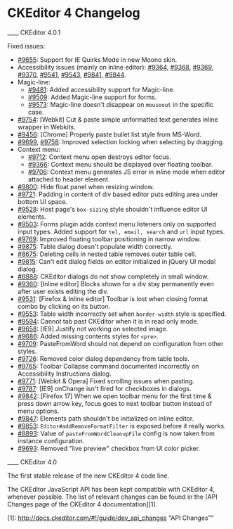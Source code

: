 CKEditor 4 Changelog
====================

____ CKEditor 4.0.1

Fixed issues:

* [#9655](http://dev.ckeditor.com/ticket/9655): Support for IE Quirks Mode in new Moono skin.
* Accessibility issues (mainly on inline editor): [#9364](http://dev.ckeditor.com/ticket/9364), [#9368](http://dev.ckeditor.com/ticket/9368), [#9369](http://dev.ckeditor.com/ticket/9369), [#9370](http://dev.ckeditor.com/ticket/9370), [#9541](http://dev.ckeditor.com/ticket/9541), [#9543](http://dev.ckeditor.com/ticket/9543), [#9841](http://dev.ckeditor.com/ticket/9841), [#9844](http://dev.ckeditor.com/ticket/9844).
* Magic-line:
    * [#9481](http://dev.ckeditor.com/ticket/9481): Added accessibility support for Magic-line.
    * [#9509](http://dev.ckeditor.com/ticket/9509): Added Magic-line support for forms.
    * [#9573](http://dev.ckeditor.com/ticket/9573): Magic-line doesn't disappear on `mouseout` in the specific case.
* [#9754](http://dev.ckeditor.com/ticket/9754): [Webkit] Cut & paste simple unformatted text generates inline wrapper in Webkits.
* [#9456](http://dev.ckeditor.com/ticket/9456): [Chrome] Properly paste bullet list style from MS-Word.
* [#9699](http://dev.ckeditor.com/ticket/9699), [#9758](http://dev.ckeditor.com/ticket/9758): Improved selection locking when selecting by dragging.
* Context menu:
    * [#9712](http://dev.ckeditor.com/ticket/9712): Context menu open destroys editor focus.
    * [#9366](http://dev.ckeditor.com/ticket/9366): Context menu should be displayed over floating toolbar.
    * [#9706](http://dev.ckeditor.com/ticket/9706): Context menu generates JS error in inline mode when editor attached to header element.
* [#9800](http://dev.ckeditor.com/ticket/9800): Hide float panel when resizing window.
* [#9721](http://dev.ckeditor.com/ticket/9721): Padding in content of div based editor puts editing area under bottom UI space.
* [#9528](http://dev.ckeditor.com/ticket/9528): Host page's `box-sizing` style shouldn't influence editor UI elements.
* [#9503](http://dev.ckeditor.com/ticket/9503): Forms plugin adds context menu listeners only on supported input types. Added support for `tel, email, search` and `url` input types.
* [#9769](http://dev.ckeditor.com/ticket/9769): Improved floating toolbar positioning in narrow window.
* [#9875](http://dev.ckeditor.com/ticket/9875): Table dialog doesn't populate width correctly.
* [#8675](http://dev.ckeditor.com/ticket/8675): Deleting cells in nested table removes outer table cell.
* [#9815](http://dev.ckeditor.com/ticket/9815): Can't edit dialog fields on editor initialized in jQuery UI modal dialog.
* [#8888](http://dev.ckeditor.com/ticket/8888): CKEditor dialogs do not show completely in small window.
* [#9360](http://dev.ckeditor.com/ticket/9360): [Inline editor] Blocks shown for a div stay permanently even after user exists editing the div.
* [#9531](http://dev.ckeditor.com/ticket/9531): [Firefox & Inline editor] Toolbar is lost when closing format combo by clicking on its button.
* [#9553](http://dev.ckeditor.com/ticket/9553): Table width incorrectly set when `border-width` style is specified.
* [#9594](http://dev.ckeditor.com/ticket/9594): Cannot tab past CKEditor when it is in read only mode.
* [#9658](http://dev.ckeditor.com/ticket/9658): [IE9] Justify not working on selected image.
* [#9686](http://dev.ckeditor.com/ticket/9686): Added missing contents styles for `<pre>`.
* [#9709](http://dev.ckeditor.com/ticket/9709): PasteFromWord should not depend on configuration from other styles.
* [#9726](http://dev.ckeditor.com/ticket/9726): Removed color dialog dependency from table tools.
* [#9765](http://dev.ckeditor.com/ticket/9765): Toolbar Collapse command documented incorrectly on Accessibility Instructions dialog.
* [#9771](http://dev.ckeditor.com/ticket/9771): [Webkit & Opera] Fixed scrolling issues when pasting.
* [#9787](http://dev.ckeditor.com/ticket/9787): [IE9] onChange isn't fired for checkboxes in dialogs.
* [#9842](http://dev.ckeditor.com/ticket/9842): [Firefox 17] When we open toolbar menu for the first time & press down arrow key, focus goes to next toolbar button instead of menu options.
* [#9847](http://dev.ckeditor.com/ticket/9847): Elements path shouldn't be initialized on inline editor.
* [#9853](http://dev.ckeditor.com/ticket/9853): `Editor#addRemoveFormatFilter` is exposed before it really works.
* [#8893](http://dev.ckeditor.com/ticket/8893): Value of `pasteFromWordCleanupFile` config is now taken from instance configuration.
* [#9693](http://dev.ckeditor.com/ticket/9693): Removed "live preview" checkbox from UI color picker.


____ CKEditor 4.0

The first stable release of the new CKEditor 4 code line.

The CKEditor JavaScript API has been kept compatible with CKEditor 4, whenever
possible. The list of relevant changes can be found in the [API Changes page of
the CKEditor 4 documentation][1].

[1]: http://docs.ckeditor.com/#!/guide/dev_api_changes "API Changes""
